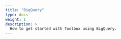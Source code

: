 ```yaml
---
title: "BigQuery"
type: docs
weight: 1
description: >
  How to get started with Toolbox using BigQuery.
---
```

